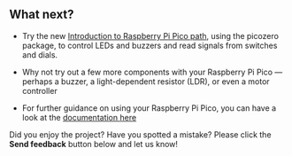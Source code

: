 ## What next?

- Try the new [Introduction to Raspberry Pi Pico path](https://projects.raspberrypi.org/en/pathways/pico-intro), using the picozero package, to control LEDs and buzzers and read signals from switches and dials.

- Why not try out a few more components with your Raspberry Pi Pico — perhaps a buzzer, a light-dependent resistor (LDR), or even a motor controller

- For further guidance on using your Raspberry Pi Pico, you can have a look at the [documentation here](https://www.raspberrypi.org/documentation/pico/getting-started/)

Did you enjoy the project? Have you spotted a mistake? Please click the **Send feedback** button below and let us know!
